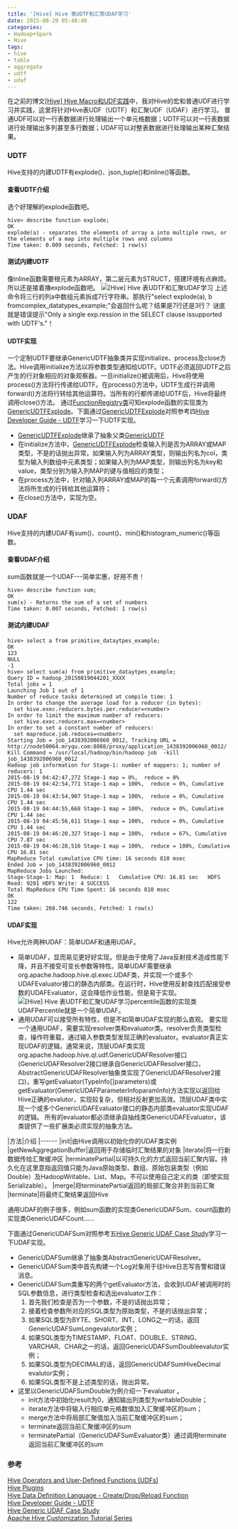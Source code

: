 ```yaml
---
title: '[Hive] Hive 表UDTF和汇聚UDAF学习'
date: 2015-08-20 05:48:48
categories: 
- Hadoop+Spark
- Hive
tags: 
- hive
- table
- aggregate
- udtf
- udaf
---
```

在之前的博文[[Hive] Hive Macro和UDF实践](/post/hive_hive_macro和udf实践)中，我对Hive的宏和普通UDF进行学习并实践，这里将针对Hive表UDF（UDTF）和汇聚UDF（UDAF）进行学习。
普通UDF可以对一行表数据进行处理输出一个单元格数据；UDTF可以对一行表数据进行处理输出多列甚至多行数据；UDAF可以对整表数据进行处理输出某种汇聚结果。

### UDTF

Hive支持的内建UDTF有explode()、json_tuple()和inline()等函数。

#### 查看UDTF介绍

选个好理解的explode函数吧。
```
hive> describe function explode;
OK
explode(a) - separates the elements of array a into multiple rows, or the elements of a map into multiple rows and columns
Time taken: 0.009 seconds, Fetched: 1 row(s)
```

#### 测试内建UDTF

像inline函数需要根元素为ARRAY，第二层元素为STRUCT，搭建环境有点麻烦。所以还是接着擼explode函数吧。
![[Hive] Hive 表UDTF和汇聚UDAF学习](/images/2015/8/0026uWfMzy7aOm9zNnIba.png)
上述命令将三行的列a中数组元素拆成7行字符串。那执行"select explode(a), b fromcomplex_datatypes_example;"会返回什么呢？结果是7行还是3行？
谜底就是错误提示"Only a single exp.ression in the SELECT clause issupported with UDTF's."！

#### UDTF实现

一个定制UDTF要继承GenericUDTF抽象类并实现initialize、process及close方法。Hive调用initialize方法以将参数类型通知给UDTF。UDTF必须返回UDTF之后产生的行对象相应的对象观察器。一旦initialize()被调用后，Hive将使用process()方法将行传递给UDTF。在process()方法中，UDTF生成行并调用forward()方法将行转给其他运算符。当所有的行都传递给UDTF后，Hive将最终调用close()方法。
通过[FunctionRegistry类](https://github.com/apache/hive/blob/master/ql/src/java/org/apache/hadoop/hive/ql/exec/FunctionRegistry.java)可知explode函数的实现类为[GenericUDTFExplode](https://github.com/apache/hive/blob/master/ql/src/java/org/apache/hadoop/hive/ql/udf/generic/GenericUDTFExplode.java)。下面通过[GenericUDTFExplode](https://github.com/apache/hive/blob/master/ql/src/java/org/apache/hadoop/hive/ql/udf/generic/GenericUDTFExplode.java)对照参考四[Hive Developer Guide - UDTF](https://cwiki.apache.org/confluence/display/Hive/DeveloperGuide+UDTF)学习一下UDTF实现。
- [ GenericUDTFExplode](https://github.com/apache/hive/blob/master/ql/src/java/org/apache/hadoop/hive/ql/udf/generic/GenericUDTFExplode.java)继承了抽象父类[GenericUDTF](https://github.com/apache/hive/blob/master/ql/src/java/org/apache/hadoop/hive/ql/udf/generic/GenericUDTF.java)
- 在initialize方法中，[GenericUDTFExplode](https://github.com/apache/hive/blob/master/ql/src/java/org/apache/hadoop/hive/ql/udf/generic/GenericUDTFExplode.java)检查输入列是否为ARRAY或MAP类型，不是的话抛出异常。如果输入列为ARRAY类型，则输出列名为col，类型为输入列数组中元素类型；如果输入列为MAP类型，则输出列名为key和value，类型分别为输入列MAP的键与值相应的类型；
- 在process方法中，针对输入列ARRAY或MAP的每一个元素调用forward()方法将所生成的行转给其他运算符；
- 在close()方法中，实现为空。

### UDAF

Hive支持的内建UDAF有sum()、count()、min()和histogram_numeric()等函数。

#### 查看UDAF介绍

sum函数就是一个UDAF---简单实惠，好用不贵！
```
hive> describe function sum;
OK
sum(x) - Returns the sum of a set of numbers
Time taken: 0.007 seconds, Fetched: 1 row(s)
```

#### 测试内建UDAF

```
hive> select a from primitive_dataytpes_example;
OK
123
NULL
-1
hive> select sum(a) from primitive_dataytpes_example;
Query ID = hadoop_20150819044201_XXXX
Total jobs = 1
Launching Job 1 out of 1
Number of reduce tasks determined at compile time: 1
In order to change the average load for a reducer (in bytes):
  set hive.exec.reducers.bytes.per.reducer=<number>
In order to limit the maximum number of reducers:
  set hive.exec.reducers.max=<number>
In order to set a constant number of reducers:
  set mapreduce.job.reduces=<number>
Starting Job = job_1438392006960_0012, Tracking URL = http://node50064.mryqu.com:8088/proxy/application_1438392006960_0012/
Kill Command = /usr/local/hadoop/bin/hadoop job  -kill job_1438392006960_0012
Hadoop job information for Stage-1: number of mappers: 1; number of reducers: 1
2015-08-19 04:42:47,272 Stage-1 map = 0%,  reduce = 0%
2015-08-19 04:42:54,771 Stage-1 map = 100%,  reduce = 0%, Cumulative CPU 1.44 sec
2015-08-19 04:43:54,907 Stage-1 map = 100%,  reduce = 0%, Cumulative CPU 1.44 sec
2015-08-19 04:44:55,668 Stage-1 map = 100%,  reduce = 0%, Cumulative CPU 1.44 sec
2015-08-19 04:45:56,611 Stage-1 map = 100%,  reduce = 0%, Cumulative CPU 1.44 sec
2015-08-19 04:46:20,327 Stage-1 map = 100%,  reduce = 67%, Cumulative CPU 7.87 sec
2015-08-19 04:46:28,516 Stage-1 map = 100%,  reduce = 100%, Cumulative CPU 16.81 sec
MapReduce Total cumulative CPU time: 16 seconds 810 msec
Ended Job = job_1438392006960_0012
MapReduce Jobs Launched:
Stage-Stage-1: Map: 1  Reduce: 1   Cumulative CPU: 16.81 sec   HDFS Read: 9201 HDFS Write: 4 SUCCESS
Total MapReduce CPU Time Spent: 16 seconds 810 msec
OK
122
Time taken: 268.746 seconds, Fetched: 1 row(s)
```

#### UDAF实现

Hive允许两种UDAF：简单UDAF和通用UDAF。
- 简单UDAF，显而易见更好好实现，但是由于使用了Java反射技术造成性能下降，并且不接受可变长参数等特性。简单UDAF需要继承org.apache.hadoop.hive.ql.exec.UDAF类，并实现一个或多个UDAFEvaluator接口的静态内部类。在运行时，Hive使用反射查找匹配接受参数的UDAFEvaluator，这会降低作业性能，但是易于实现。![[Hive] Hive 表UDTF和汇聚UDAF学习](/images/2015/8/0026uWfMzy7aPTzjvNtef.png)percentile函数的实现类UDAFPercentile就是一个简单UDAF。
- 通用UDAF可以接受所有特性，但是不如简单UDAF实现的那么直观。
  要实现一个通用UDAF，需要实现resolver类和evaluator类。resolver负责类型检查，操作符重载，通过输入参数类型发现正确的evaluator。evaluator真正实现UDAF的逻辑。通常来说，顶层UDAF类实现org.apache.hadoop.hive.ql.udf.GenericUDAFResolver接口(GenericUDAFResolver2接口继承自GenericUDAFResolver接口，AbstractGenericUDAFResolver抽象类实现了GenericUDAFResolver2接口)，重写getEvaluator(TypeInfo[]parameters)或getEvaluator(GenericUDAFParameterInfoparamInfo)方法实现以返回给Hive正确的evalutor，实现较复杂，但相对反射更加高效。顶层UDAF类中实现一个或多个GenericUDAFEvaluator接口的静态内部类evaluator实现UDAF的逻辑。
  所有的evaluator都必须继承自抽线类GenericUDAFEvaluator，该类提供了一些扩展类必须实现的抽象方法。

|方法|介绍
|------
|init|由Hive调用以初始化你的UDAF类实例
|getNewAggregationBuffer|返回用于存储临时汇聚结果的对象
|iterate|将一行新数据传给汇聚缓冲区
|terminatePartial|以可持久化的方式返回当前汇聚内容。持久化在这里意指返回值只能为Java原始类型、数组、原始包装类型（例如Double）及HadoopWritable、List、Map。不可以使用自己定义的类（即使实现Serializable）。
|merge|将terminatePartial返回的局部汇聚合并到当前汇聚
|terminate|将最终汇聚结果返回Hive

通用UDAF的例子很多，例如sum函数的实现类GenericUDAFSum、count函数的实现类GenericUDAFCount......

下面通过GenericUDAFSum对照参考五[Hive Generic UDAF Case Study](https://cwiki.apache.org/confluence/display/Hive/GenericUDAFCaseStudy)学习一下UDAF实现。
- GenericUDAFSum继承了抽象类AbstractGenericUDAFResolver。
- GenericUDAFSum类中首先构建一个Log对象用于往Hive日志写告警和错误消息。
- GenericUDAFSum类重写的两个getEvaluator方法，会收到UDAF被调用时的SQL参数信息，进行类型检查和选出evaluator工作：
  1. 首先我们检查是否为一个参数，不是的话抛出异常；
  2. 接着检查参数所对应的SQL类型为原始类型，不是的话抛出异常；
  3. 如果SQL类型为BYTE、SHORT、INT、LONG之一的话，返回GenericUDAFSumLongevalutor实例；
  4. 如果SQL类型为TIMESTAMP、FLOAT、DOUBLE、STRING、VARCHAR、CHAR之一的话，返回GenericUDAFSumDoubleevalutor实例；
  5. 如果SQL类型为DECIMAL的话，返回GenericUDAFSumHiveDecimal evalutor实例；
  6. 如果SQL类型不是上述类型的话，抛出异常。
- 这里以GenericUDAFSumDouble为例介绍一下evaluator 。
  - init方法中初始化result为0，通知输出列类型为writableDouble；
  - iterate方法中将输入行相应单元格数值加入汇聚缓冲区的sum；
  - merge方法中将局部汇聚值加入当前汇聚缓冲区的sum；
  - terminate返回当前汇聚缓冲区的sum
  - terminatePartial（GenericUDAFSumEvaluator类）通过调用terminate返回当前汇聚缓冲区的sum

### 参考

[Hive Operators and User-Defined Functions (UDFs)](https://cwiki.apache.org/confluence/display/Hive/LanguageManual+UDF)  
[Hive Plugins](https://cwiki.apache.org/confluence/display/Hive/HivePlugins)  
[Hive Data Definition Language - Create/Drop/Reload Function](https://cwiki.apache.org/confluence/display/Hive/LanguageManual+DDL#LanguageManualDDL-CreateFunction)  
[Hive Developer Guide - UDTF](https://cwiki.apache.org/confluence/display/Hive/DeveloperGuide+UDTF)  
[Hive Generic UDAF Case Study](https://cwiki.apache.org/confluence/display/Hive/GenericUDAFCaseStudy)  
[Apache Hive Customization Tutorial Series](http://blog.matthewrathbone.com/2015/07/27/ultimate-guide-to-writing-custom-functions-for-hive.html)  